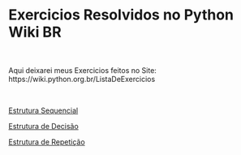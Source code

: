 <h1> Exercicios Resolvidos no Python Wiki BR </h1>
<br>
<p> Aqui deixarei meus Exercicios feitos no Site: https://wiki.python.org.br/ListaDeExercicios </p>
<br>
<p><a href="https://wiki.python.org.br/EstruturaSequencial" target="_top"> Estrutura Sequencial </a></p>
<p><a href="https://wiki.python.org.br/EstruturaDeDecisao" target="_blank"> Estrutura de Decisão </a></p>
<p><a href="https://wiki.python.org.br/EstruturaDeRepeticao" target="_blank"> Estrutura de Repetição </a></p>
